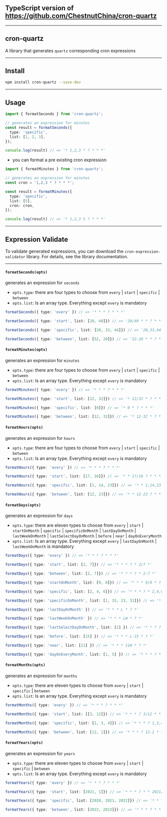 ## TypeScript version of https://github.com/ChestnutChina/cron-quartz

___

## cron-quartz

A library that generates `quartz` corresponding cron expressions
___

## Install

``` bash
npm install cron-quartz --save-dev
```
___
## Usage

``` typescript
import { formatSeconds } from 'cron-quartz';

// generates an expression for minutes
const result = formatSeconds({
  type: 'specific',
  list: [1, 2, 3],
});

console.log(result) // => '* 1,2,3 * ? * * *'
```
- you can format a pre existing cron expression

``` typescript
import { formatMinutes } from 'cron-quartz';

// generates an expression for minutes
const cron = '1,2,3 * ? * * *';

const result = formatMinutes({
  type: 'specific',
  list: [5],
  cron: cron,
});

console.log(result) // => '* 1,2,3 5 ? * * *'
```
___
## Expression Validate

To validate generated expressions, you can download the `cron-expression-validator` library. For details, see the library documentation.

___

#### `formatSeconds(opts)`

generates an expression for `seconds`

* `opts.type`: there are four types to choose from `every` | `start` | `specific` | `between`
* `opts.list`: Is an array type. Everything except `every` is mandatory

``` typescript
formatSeconds({ type: 'every' }) // => '* * * ? * * *'

formatSeconds({ type: 'start', list: [20, 40]}) // => '20/40 * * ? * * *'

formatSeconds({ type: 'specific', list: [20, 33, 44]}) // => '20,33,44 * * ? * * *'

formatSeconds({ type: 'between', list: [52, 20]}) // => '52-20 * * ? * * *'
```

#### `formatMinutes(opts)`

generates an expression for `minutes`

* `opts.type`: there are four types to choose from `every` | `start` | `specific` | `between`
* `opts.list`: Is an array type. Everything except `every` is mandatory

``` typescript
formatMinutes({ type: 'every' }) // => '* * * ? * * *'

formatMinutes({ type: 'start', list: [12, 32]}) // => '* 12/32 * ? * * *'

formatMinutes({ type: 'specific', list: [0]}) // => '* 0 * ? * * *'

formatMinutes({ type: 'between', list: [12, 32]}) // => '* 12-32 * ? * * *'
```

#### `formatHours(opts)`

generates an expression for `hours`

* `opts.type`: there are four types to choose from `every` | `start` | `specific` | `between`
* `opts.list`: Is an array type. Everything except `every` is mandatory

``` typescript
formatHours({ type: 'every' }) // => '* * * ? * * *'

formatHours({ type: 'start', list: [17, 16]}) // => '* * 17/16 ? * * *'

formatHours({ type: 'specific', list: [1, 14, 23]}) // => '* * 1,14,23 ? * * *'

formatHours({ type: 'between', list: [12, 23]}) // => '* * 12-23 ? * * *'
```

#### `formatDays(opts)`

generates an expression for `days`

* `opts.type`: there are eleven types to choose from `every` | `start` | `startOnMonth` | `specific` | `specificOnMonth` | `lastDayOnMonth` | `lastWeekOnMonth` | `lastSelectDayOnMonth` | `before` | `near` | `dayOnEveryMonth`
* `opts.list`: Is an array type. Everything except `every` | `lastDayOnMonth` | `lastWeekOnMonth` is mandatory

``` typescript
formatDays({ type: 'every' }) // => '* * * ? * * *'

formatDays({ type: 'start', list: [2, 7]}) // => '* * * ? * 2/7 *'

formatDays({ type: 'between', list: [2, 7]}) // => '* * * ? * 2-7 *'

formatDays({ type: 'startOnMonth', list: [9, 8]}) // => '* * * 9/8 * ? *'

formatDays({ type: 'specific', list: [2, 4, 6]}) // => '* * * ? * 2,4,6 *'

formatDays({ type: 'specificOnMonth', list: [1, 15, 23, 31]}) // => '* * * 1,15,23,31 * ? *'

formatDays({ type: 'lastDayOnMonth' }) // => '* * * L * ? *'

formatDays({ type: 'lastWeekOnMonth' }) // => '* * * LW * ? *'

formatDays({ type: 'lastSelectDayOnMonth', list: [2] }) // => '* * * ? * 2L *'

formatDays({ type: 'before', list: [15] }) // => '* * * L-15 * ? *'

formatDays({ type: 'near', list: [11] }) // => '* * * 11W * ? *'

formatDays({ type: 'dayOnEveryMonth', list: [1, 5] }) // => '* * * ? * 1#5 *'
```
#### `formatMonths(opts)`

generates an expression for `months`

* `opts.type`: there are eleven types to choose from `every` | `start` | `specific` | `between`
* `opts.list`: Is an array type. Everything except `every` is mandatory

``` typescript
formatMonths({ type: 'every' }) // => '* * * ? * * *'

formatMonths({ type: 'start', list: [[3, 12]}) // => '* * * ? 3/12 * *'

formatMonths({ type: 'specific', list: [1, 3, 4]}) // => '* * * ? 1,3,4 * *'

formatMonths({ type: 'between', list: [12, 1]}) // => '* * * ? 12-1 * *'
```
#### `formatYears(opts)`

generates an expression for `years`

* `opts.type`: there are eleven types to choose from `every` | `start` | `specific` | `between`
* `opts.list`: Is an array type. Everything except `every` is mandatory

``` typescript
formatYears({ type: 'every' }) // => '* * * ? * * *'

formatYears({ type: 'start', list: [2021, 1]}) // => '* * * ? * * 2021/1'

formatYears({ type: 'specific', list: [2020, 2021, 2022]}) // => '* * * ? * * 2020,2021,2022'

formatYears({ type: 'between', list: [2022, 2023]}) // => '* * * ? * * 2022-2023'
```
